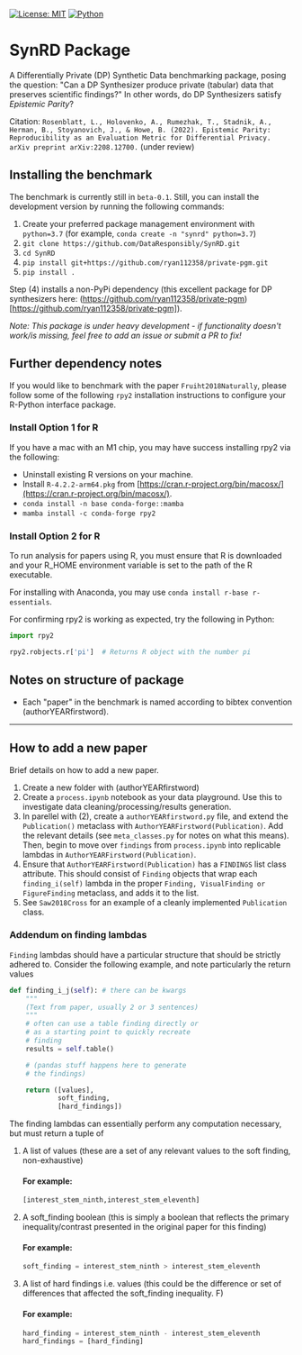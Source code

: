 [![License: MIT](https://img.shields.io/badge/License-MIT-yellow.svg)](https://opensource.org/licenses/MIT) [![Python](https://img.shields.io/badge/python-3.7%20%7C%203.8-blue)](https://www.python.org/)

# SynRD Package
A Differentially Private (DP) Synthetic Data benchmarking package, posing the question: "Can a DP Synthesizer produce private (tabular) data that preserves scientific findings?" In other words, do DP Synthesizers satisfy *Epistemic Parity*?

Citation: `Rosenblatt, L., Holovenko, A., Rumezhak, T., Stadnik, A., Herman, B., Stoyanovich, J., & Howe, B. (2022). Epistemic Parity: Reproducibility as an Evaluation Metric for Differential Privacy. arXiv preprint arXiv:2208.12700.` (under review)

## Installing the benchmark
The benchmark is currently still in `beta-0.1`. Still, you can install the development version by running the following commands:
1. Create your preferred package management environment with `python=3.7` (for example, `conda create -n "synrd" python=3.7`)
2. `git clone https://github.com/DataResponsibly/SynRD.git`
3. `cd SynRD`
4. `pip install git+https://github.com/ryan112358/private-pgm.git` 
5. `pip install .`

Step (4) installs a non-PyPi dependency (this excellent package for DP synthesizers here: (https://github.com/ryan112358/private-pgm)[https://github.com/ryan112358/private-pgm]).

*Note: This package is under heavy development - if functionality doesn't work/is missing, feel free to add an issue or submit a PR to fix!*

## Further dependency notes
If you would like to benchmark with the paper `Fruiht2018Naturally`, please follow some of the following `rpy2` installation instructions to configure your R-Python interface package.

### Install Option 1 for R

If you have a mac with an M1 chip, you may have success installing rpy2 via the following:
- Uninstall existing R versions on your machine.
- Install `R-4.2.2-arm64.pkg` from [https://cran.r-project.org/bin/macosx/](https://cran.r-project.org/bin/macosx/).
- `conda install -n base conda-forge::mamba`
- `mamba install -c conda-forge rpy2`

###  Install Option 2 for R

To run analysis for papers using R, you must ensure that R is downloaded and your R_HOME environment variable is set to the path of the R executable.

For installing with Anaconda, you may use `conda install r-base r-essentials`.

For confirming rpy2 is working as expected, try the following in Python:
```python
import rpy2

rpy2.robjects.r['pi']  # Returns R object with the number pi
```

## Notes on structure of package

- Each "paper" in the benchmark is named according to bibtex convention (authorYEARfirstword).

_________________

## How to add a new paper
Brief details on how to add a new paper.

1. Create a new folder with (authorYEARfirstword)
2. Create a `process.ipynb` notebook as your data playground. Use this to investigate data cleaning/processing/results generation.
3. In parellel with (2), create a `authorYEARfirstword.py` file, and extend the `Publication()` metaclass with `AuthorYEARFirstword(Publication)`. Add the relevant details (see `meta_classes.py` for notes on what this means). Then, begin to move over `findings` from `process.ipynb` into replicable lambdas in `AuthorYEARFirstword(Publication)`.
4. Ensure that `AuthorYEARFirstword(Publication)` has a `FINDINGS` list class attribute. This should consist of `Finding` objects that wrap each `finding_i(self)` lambda in the proper `Finding, VisualFinding or FigureFinding` metaclass, and adds it to the list. 
5. See `Saw2018Cross` for an example of a cleanly implemented `Publication` class.

### Addendum on finding lambdas
`Finding` lambdas should have a particular structure that should be strictly adhered to. Consider the following example, and note particularly the return values
```Python
def finding_i_j(self): # there can be kwargs
    """
    (Text from paper, usually 2 or 3 sentences)
    """
    # often can use a table finding directly or 
    # as a starting point to quickly recreate 
    # finding
    results = self.table() 

    # (pandas stuff happens here to generate 
    # the findings)

    return ([values], 
            soft_finding, 
            [hard_findings])
```
The finding lambdas can essentially perform any computation necessary, but must return a tuple of
1. A list of values (these are a set of any relevant values to the soft finding, non-exhaustive)

    #### For example:
    ```Python
    [interest_stem_ninth,interest_stem_eleventh]
    ```

2. A soft_finding boolean (this is simply a boolean that reflects the primary inequality/contrast presented in the original paper for this finding)
    #### For example:
    ```Python
    soft_finding = interest_stem_ninth > interest_stem_eleventh
    ```

3. A list of hard findings i.e. values (this could be the difference or set of differences that affected the soft_finding inequality. F)
    #### For example:
    ```Python
    hard_finding = interest_stem_ninth - interest_stem_eleventh
    hard_findings = [hard_finding] 
    ```